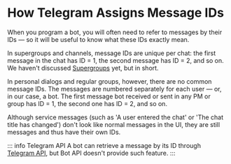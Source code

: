 # How Telegram Assigns Message IDs

When you program a bot, you will often need to refer to messages by their IDs —
so it will be useful to know what these IDs exactly mean.

In supergroups and channels, message IDs are unique per chat: the first message in the chat has ID = 1, 
the second message has ID = 2, and so on.
We haven't discussed [Supergroups](../chats/supergroups) yet, but in short.

In personal dialogs and regular groups, however, there are no common message IDs. 
The messages are numbered separately for each user — or, in our case, a bot. 
The first message bot received or sent in any PM or group has ID = 1, the second one has ID = 2, and so on.

Although service messages (such as 'A user entered the chat' or 'The chat title has changed') 
don't look like normal messages in the UI, they are still messages and thus have their own IDs.

::: info Telegram API
A bot can retrieve a message by its ID through [Telegram API](../dev/api), but Bot API doesn't provide such feature.
:::
